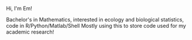 Hi, I'm Em!

Bachelor's in Mathematics, interested in ecology and biological statistics, code in R/Python/Matlab/Shell
Mostly using this to store code used for my academic research!
